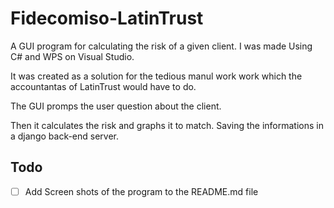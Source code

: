 
# Fidecomiso-LatinTrust
A GUI program for calculating the risk of a given client. I was made Using C# and WPS on Visual Studio.

It was created as a solution for the tedious manul work work which the accountantas of LatinTrust would have to do.

The GUI promps the user question about the client. 

Then it calculates the risk and graphs it to match. Saving the informations in a django back-end server. 

## Todo 
  * [ ]  Add Screen shots of the program to the README.md file
